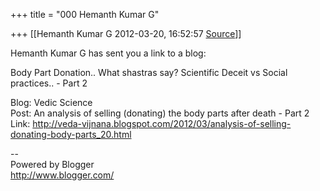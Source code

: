 +++
title = "000 Hemanth Kumar G"

+++
[[Hemanth Kumar G	2012-03-20, 16:52:57 [Source](https://groups.google.com/g/bvparishat/c/xONkrSjpFHU)]]



Hemanth Kumar G has sent you a link to a blog:  
  
Body Part Donation.. What shastras say? Scientific Deceit vs Social practices.. - Part 2  
  
Blog: Vedic Science  
Post: An analysis of selling (donating) the body parts after death - Part 2  
Link: <http://veda-vijnana.blogspot.com/2012/03/analysis-of-selling-donating-body-parts_20.html>  
  
--  
Powered by Blogger  
<http://www.blogger.com/>  

